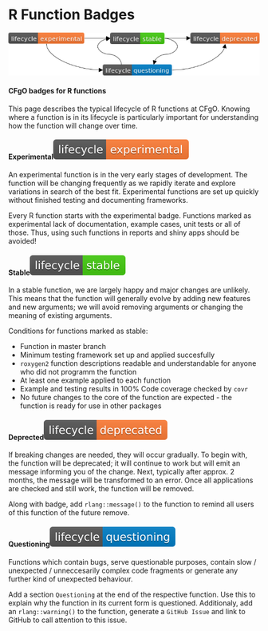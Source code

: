 # R Function Badges

![](.gitbook/assets/bild1.png)

#### CFgO badges for R functions <a id="api"></a>

This page describes the typical lifecycle of R functions at CFgO. Knowing where a function is in its lifecycle is particularly important for understanding how the function will change over time.

#### Experimental![](.gitbook/assets/lifecycle-experimental.svg) <a id="experimental"></a>

An experimental function is in the very early stages of development. The function will be changing frequently as we rapidly iterate and explore variations in search of the best fit. Experimental functions are set up quickly without finished testing and documenting frameworks.

Every R function starts with the experimental badge. Functions marked as experimental lack of documentation, example cases, unit tests or all of those. Thus, using such functions in reports and shiny apps should be avoided!

#### Stable![](.gitbook/assets/lifecycle-stable.svg) <a id="stable"></a>

In a stable function, we are largely happy and major changes are unlikely. This means that the function will generally evolve by adding new features and new arguments; we will avoid removing arguments or changing the meaning of existing arguments.

Conditions for functions marked as stable:

* Function in master branch
* Minimum testing framework set up and applied succesfully
* `roxygen2` function descriptions readable and understandable for anyone who did not programm the function
* At least one example applied to each function
* Example and testing results in 100% Code coverage checked by `covr`
* No future changes to the core of the function are expected - the function is ready for use in other packages

#### Deprected![](.gitbook/assets/lifecycle-deprecated%20%281%29.svg) <a id="archived"></a>

If breaking changes are needed, they will occur gradually. To begin with, the function will be deprecated; it will continue to work but will emit an message informing you of the change. Next, typically after approx. 2 months, the message will be transformed to an error. Once all applications are checked and still work, the function will be removed.

Along with badge, add `rlang::message()` to the function to remind all users of this function of the future remove. 

#### Questioning![](.gitbook/assets/lifecycle-questioning.svg) <a id="questioning"></a>

Functions which contain bugs, serve questionable purposes, contain slow / unexpected / unneccesarily complex code fragments or generate any further kind of unexpected behaviour.

Add a section `Questioning` at the end of the respective function. Use this to explain why the function in its current form is questioned. Additionaly, add an `rlang::warning()` to the function, generate a `GitHub Issue` and link to GitHub to call attention to this issue.


